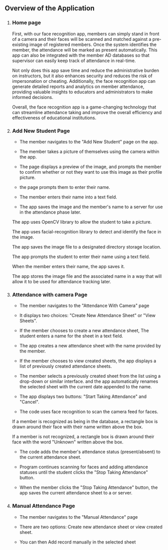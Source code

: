 ## Overview of the Application

1. ### Home page 

    First, with our face recognition app, members can simply stand in front of a camera and their faces will be scanned and matched against a pre-existing image of registered members. Once the system identifies the member, the attendance will be marked as present automatically. This app can also be integrated with the member AD databases so that supervisor can easily keep track of attendance in real-time. 

    Not only does this app save time and reduce the administrative burden on instructors, but it also enhances security and reduces the risk of impersonation or cheating. Additionally, the face recognition app can generate detailed reports and analytics on member attendance, providing valuable insights to educators and administrators to make informed decisions. 

    Overall, the face recognition app is a game-changing technology that can streamline attendance taking and improve the overall efficiency and effectiveness of educational institutions. 
    
2. ### Add New Student Page 

    - The member navigates to the "Add New Student" page on the app. 

    - The member takes a picture of themselves using the camera within the app. 

    - The page displays a preview of the image, and prompts the member to confirm whether or not they want to use this image as their profile picture. 

    - the page prompts them to enter their name. 

    - The member enters their name into a text field. 

    - The app saves the image and the member's name to a server for use in the attendance phase later.

    The app uses OpenCV library to allow the student to take a picture. 

    The app uses facial-recognition library to detect and identify the face in the image. 

    The app saves the image file to a designated directory storage location. 

    The app prompts the student to enter their name using a text field. 

    When the member enters their name, the app saves it. 

    The app stores the image file and the associated name in a way that will allow it to be used for attendance tracking later. 
    
3. ### Attendance with camera Page 

    - The member navigates to the "Attendance With Camera" page  

    - It displays two choices: "Create New Attendance Sheet" or "View Sheets". 

    - If the member chooses to create a new attendance sheet, The student enters a name for the sheet in a text field. 

    - The app creates a new attendance sheet with the name provided by the member. 

    - If the member chooses to view created sheets, the app displays a list of previously created attendance sheets. 

    - The member selects a previously created sheet from the list using a drop-down or similar interface. and the app automatically renames the selected sheet with the current date appended to the name. 

    - The app displays two buttons: "Start Taking Attendance" and "Cancel". 

    - The code uses face recognition to scan the camera feed for faces. 

    If a member is recognized as being in the database, a rectangle box is drawn around their face with their name written above the box. 

    If a member is not recognized, a rectangle box is drawn around their face with the word "Unknown" written above the box. 

    - The code adds the member's attendance status (present/absent) to the current attendance sheet. 

    - Program continues scanning for faces and adding attendance statuses until the student clicks the "Stop Taking Attendance" button. 

    - When the member clicks the "Stop Taking Attendance" button, the app saves the current attendance sheet to a or server.

4. ### Manual Attendance Page 

    - The member navigates to the "Manual Attendance" page  

    - There are two options: Create new attendance sheet or view created sheet. 

    - You can then Add record manually in the selected sheet 



